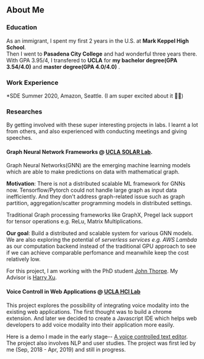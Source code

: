 ## About Me

### Education

As an immigrant, I spent my first 2 years in the U.S. at **Mark Keppel High School**.  
Then I went to **Pasadena City College** and had wonderful three years there.  
With GPA 3.95/4, I transfered to **UCLA** for **my bachelor degree(GPA 3.54/4.0)** and **master degree(GPA 4.0/4.0)** .  

### Work Experience

*SDE Summer 2020, Amazon, Seattle. (I am super excited about it 🤣😝)

### Researches

By getting involved with these super interesting projects in labs. I learnt a lot from others, and also experienced with conducting meetings and giving speeches.

#### Graph Neural Network Frameworks @ [UCLA SOLAR Lab](http://systems.cs.ucla.edu/). 

Graph Neural Networks(GNN) are the emerging machine learning models which are able to make predictions on data with mathematical graph. 

**Motivation**: There is not a distributed scalable ML framework for GNNs now.   Tensorflow/Pytorch could not handle large graph as input data inefficiently. And they don't address graph-related issue such as graph partition, aggregation/scatter programming models in distributed settings.  

Traditional Graph processing frameworks like GraphX, Pregel lack support for tensor operations e.g. ReLu, Matrix Multiplications.

**Our goal**: Build a distributed and scalable system for various GNN models. We are also exploring the potential of *serverless services e.g. AWS Lambda* as our computation backend instead of the traditional GPU approach to see if we can achieve comparable perfomance and meanwhile keep the cost relatively low.  

For this project, I am working with  the PhD student [John Thorpe](http://web.cs.ucla.edu/~jothor/). My Advisor is  [Harry Xu](http://web.cs.ucla.edu/~harryxu/).  

#### Voice Controll in Web Applications @ [UCLA HCI Lab](https://hci.ucla.edu/#aboutus)

This project explores the possibility of integrating voice modality into the existing web applications.  The first thought was to build a chrome extension. And later we decided to create a Javascript IDE which helps web developers to add voice modality into their application more easily.  

Here is a demo I made in the early stage-- [A voice controlled text editor](https://redhairdragon.github.io/Voice-Controlled-Editor/). The project also involves NLP and user studies. The project was first led by me (Sep, 2018 - Apr, 2019) and still in progress.

